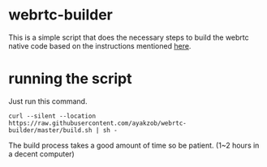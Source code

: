 # webrtc-builder
This is a simple script that does the necessary steps to build the webrtc native code based on the instructions mentioned [here](https://webrtc.org/native-code/development/).

# running the script
Just run this command. 

`curl --silent --location https://raw.githubusercontent.com/ayakzob/webrtc-builder/master/build.sh | sh -`

The build process takes a good amount of time so be patient. (1~2 hours in a decent computer)






